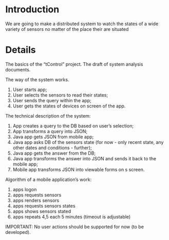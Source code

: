 # Introduction #

We are going to make a distributed system to watch the states of a wide variety of sensors no matter of the place their are situated


# Details #
The basics of the “tControl” project. The draft of system analysis documents.

The way of the system works.

  1. User starts app;
  1. User selects the sensors to read their states;
  1. User sends the query within the app;
  1. User gets the states of devices on screen of the app.

The technical description of the system:
  1. App creates a query to the DB based on user’s selection;
  1. App transforms a query into JSON;
  1. Java app gets JSON from mobile app;
  1. Java app asks DB of the sensors state (for now - only recent state, any other dates and conditions - further);
  1. Java app gets the answer from the DB;
  1. Java app transforms the answer into JSON and sends it back to the mobile app;
  1. Mobile app transforms JSON into viewable forms on s screen.


Algorithm of a mobile application’s work:
  1. apps logon
  1. apps requests sensors
  1. apps renders sensors
  1. apps requests sensors states
  1. apps shows sensors stated
  1. apps repeats 4,5 each 5 minutes (timeout is adjustable)

IMPORTANT: No user actions should be supported for now (to be developed).